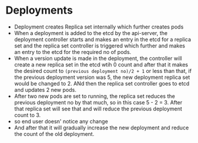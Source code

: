 
# Deployments 

- Deployment creates Replica set internally which further creates pods 
- When a deployment is added to the etcd by the api-server, the deployment controller starts and makes an entry in the etcd for a replica set and the replica set controller is triggered which further and makes an entry to the etcd for the required no of pods. 
- When a version update is made in the deployment, the controller will create a new replica set in the etcd wtih 0 count and after that it makes the desired count to `(previous deployment no)/2 + 1` or less than that, if the previous deployment version was 5, the new deployment replica set would be changed to 2. ANd then the replica set controller goes to etcd and updates 2 new pods. 
- After two new pods are set to running, the replica set reduces the previous deployment no by that much, so in this case 5 - 2 = 3. After that replica set will see that and will reduce the previous deployment count to 3. 
- so end user doesn' notice any change 
- And after that it will gradually increase the new deployment and reduce the count of the old deployment. 

